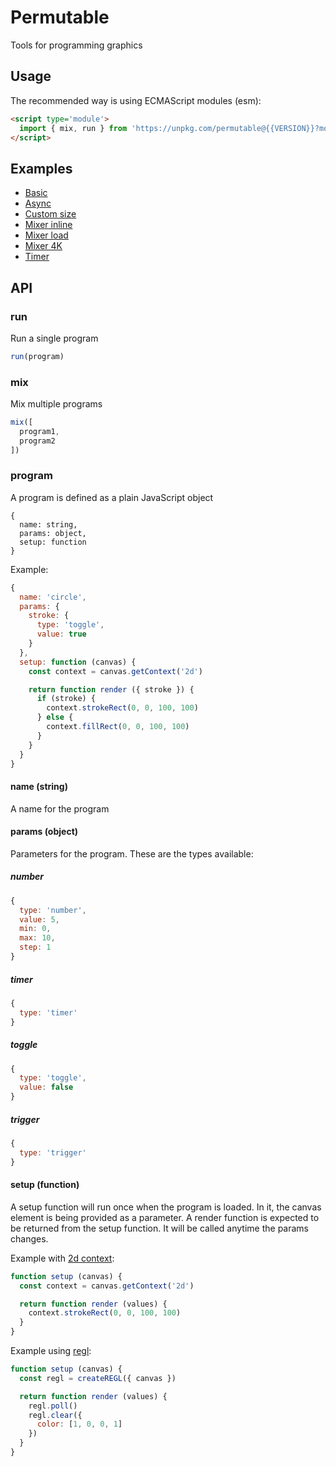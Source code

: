 # Permutable
Tools for programming graphics

## Usage

The recommended way is using ECMAScript modules (esm):

```html
<script type='module'>
  import { mix, run } from 'https://unpkg.com/permutable@{{VERSION}}?module'
</script>
```

## Examples

- [Basic](examples/basic/index.html)
- [Async](examples/async/index.html)
- [Custom size](examples/custom-size/index.html)
- [Mixer inline](examples/mixer-inline/index.html)
- [Mixer load](examples/mixer-load/index.html)
- [Mixer 4K](examples/mixer-4K/index.html)
- [Timer](examples/timer/index.html)

## API

### run

Run a single program

```javascript
run(program)
```

### mix

Mix multiple programs

```javascript
mix([
  program1,
  program2
])
```

### program

A program is defined as a plain JavaScript object

```
{
  name: string,
  params: object,
  setup: function
}
```

Example:

```javascript
{
  name: 'circle',
  params: {
    stroke: {
      type: 'toggle',
      value: true
    }
  },
  setup: function (canvas) {
    const context = canvas.getContext('2d')

    return function render ({ stroke }) {
      if (stroke) {
        context.strokeRect(0, 0, 100, 100)
      } else {
        context.fillRect(0, 0, 100, 100)
      }
    }
  }
}
```

#### name (string)
A name for the program

#### params (object)
Parameters for the program. These are the types available:

##### number

```javascript
{
  type: 'number',
  value: 5,
  min: 0,
  max: 10,
  step: 1
}
```

##### timer

```javascript
{
  type: 'timer'
}
```

##### toggle

```javascript
{
  type: 'toggle',
  value: false
}
```

##### trigger

```javascript
{
  type: 'trigger'
}
```

#### setup (function)
A setup function will run once when the program is loaded. In it, the canvas element is being provided as a parameter. A render function is expected to be returned from the setup function. It will be called anytime the params changes.

Example with [2d context](https://developer.mozilla.org/en-US/docs/Web/API/Canvas_API/Tutorial):
```javascript
function setup (canvas) {
  const context = canvas.getContext('2d')

  return function render (values) {
    context.strokeRect(0, 0, 100, 100)
  }
}
```

Example using [regl](http://regl.party):
```javascript
function setup (canvas) {
  const regl = createREGL({ canvas })

  return function render (values) {
    regl.poll()
    regl.clear({
      color: [1, 0, 0, 1]
    })
  }
}
```
